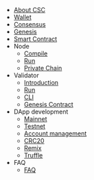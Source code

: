 - [About CSC](/en-us/introduction.md)
- [Wallet](/en-us/wallet.md)
- [Consensus](/en-us/consensus.md)
- [Genesis](/en-us/genesis.md)
- [Smart Contract](https://docs.soliditylang.org/en/latest/)
- Node
  - [Compile](/en-us/node_compile.md)
  - [Run](/en-us/node_run.md)
  - [Private Chain](/en-us/node_private_chain.md)
- Validator
  - [Introduction](/en-us/validator_intro.md)
  - [Run](/en-us/validator_guide.md)
  - [CLI](/en-us/validator_cli.md)
  - [Genesis Contract](/genesis_contract.md)
- DApp development
  - [Mainnet](/en-us/mainnet.md)
  - [Testnet](/en-us/testnet.md)
  - [Account management](/en-us/wallet_manage.md)
  - [CRC20](/en-us/crc20.md)
  - [Remix](/en-us/contract_remix.md)
  - [Truffle](/en-us/contract_truffle.md)
- FAQ
  - [FAQ](/faq.md)
